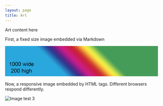 ```yaml
---
layout: page
title: Art
---
```


Art content here

First, a fixed size image embedded via Markdown

![Image](/image_test_JPEGs/Image01.1000.jpg)

Now, a responsive image embedded by HTML tags. Different browsers respond differently.  

<img srcset="/image_test_JPEGs/Image01.200.jpg 200w,
             /image_test_JPEGs/Image01.400.jpg 400w,
             /image_test_JPEGs/Image01.800.jpg 800w,
	     /image_test_JPEGs/Image01.1000.jpg 1000w"
     sizes="(max-width: 220px) 200px,
            (max-width: 440px) 400px,
						(max-width: 840px) 800px,
            1000px"
     src="/image_test_JPEGs/Image01.1000.jpg" alt="Image test 3">
